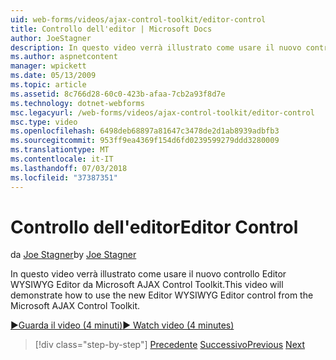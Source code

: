 ```yaml
---
uid: web-forms/videos/ajax-control-toolkit/editor-control
title: Controllo dell'editor | Microsoft Docs
author: JoeStagner
description: In questo video verrà illustrato come usare il nuovo controllo Editor WYSIWYG Editor da Microsoft AJAX Control Toolkit.
ms.author: aspnetcontent
manager: wpickett
ms.date: 05/13/2009
ms.topic: article
ms.assetid: 8c766d28-60c0-423b-afaa-7cb2a93f8d7e
ms.technology: dotnet-webforms
msc.legacyurl: /web-forms/videos/ajax-control-toolkit/editor-control
msc.type: video
ms.openlocfilehash: 6498deb68897a81647c3478de2d1ab8939adbfb3
ms.sourcegitcommit: 953ff9ea4369f154d6fd0239599279ddd3280009
ms.translationtype: MT
ms.contentlocale: it-IT
ms.lasthandoff: 07/03/2018
ms.locfileid: "37387351"
---
```

<a name="editor-control"></a><span data-ttu-id="3cc6e-103">Controllo dell'editor</span><span class="sxs-lookup"><span data-stu-id="3cc6e-103">Editor Control</span></span>
====================
<span data-ttu-id="3cc6e-104">da [Joe Stagner](https://github.com/JoeStagner)</span><span class="sxs-lookup"><span data-stu-id="3cc6e-104">by [Joe Stagner](https://github.com/JoeStagner)</span></span>

<span data-ttu-id="3cc6e-105">In questo video verrà illustrato come usare il nuovo controllo Editor WYSIWYG Editor da Microsoft AJAX Control Toolkit.</span><span class="sxs-lookup"><span data-stu-id="3cc6e-105">This video will demonstrate how to use the new Editor WYSIWYG Editor control from the Microsoft AJAX Control Toolkit.</span></span>

[<span data-ttu-id="3cc6e-106">&#9654;Guarda il video (4 minuti)</span><span class="sxs-lookup"><span data-stu-id="3cc6e-106">&#9654; Watch video (4 minutes)</span></span>](https://channel9.msdn.com/Blogs/ASP-NET-Site-Videos/editor-control)

> [!div class="step-by-step"]
> <span data-ttu-id="3cc6e-107">[Precedente](combo-box.md)
> [Successivo](editor-control-custom.md)</span><span class="sxs-lookup"><span data-stu-id="3cc6e-107">[Previous](combo-box.md)
[Next](editor-control-custom.md)</span></span>
